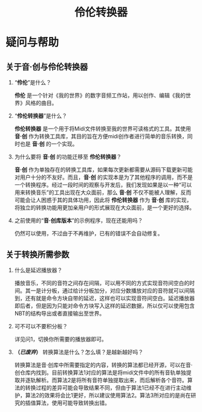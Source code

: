 <h1 align="center">伶伦转换器</h1>

# 疑问与帮助

## 关于音·创与伶伦转换器

1.  “**伶伦**”是什么？

    **伶伦** 是一个针对《我的世界》的数字音频工作站，用以创作、编辑《我的世界》风格的曲目。

2.  “**伶伦转换器**”是什么？

    **伶伦转换器** 是一个用于将Midi文件转换至我的世界可读格式的工具。其使用 **音·创** 作为转换工具库，其目的旨在方便midi创作者进行简单的音乐转换，同时也是 **音·创** 的一个实现。

3.  为什么要将 **音·创** 的功能迁移至 **伶伦转换器**？

    **音·创** 作为单独存在的转换工具库，如果每次更新都需要从源码下载更新可能对用户十分的不友好。而且，**音·创** 的实现本是为了其他程序的调用，而不是一个转换程序。经过一段时间的观察与开发后，我们发现如果是以一种“可以用来转换音乐”的工具出现在大众面前，那么 **音·创** 不仅不能被人理解，反而可能会让人困惑于其的具体功用，因此将 **伶伦转换器** 作为 **音·创** 库的实现，将独立的转换功能用更加亲用户的形式展现在大众面前，是一个更好的选择。

4.  之前使用的“**音·创库版本**”的示例程序，现在还能用吗？

    仍然可以使用，不过由于不再维护，已有的错误不会自动修复。

## 关于转换所需参数

1.  什么是延迟播放器？

    播放音乐，不同的音符之间存在间隔，可以用不同的方式实现音符间空白的时间。其一是计分板，通过给计分板加分，对应分数播放对应的音符就可以间隔到，还有就是命令方块自带的延迟，这样也可以实现音符间空白。延迟播放器即后者，但是因为只能对命令方块写入这样的延迟数据，所以仅可以使用包含NBT的结构导出或者直接输出至世界。

2.  可不可以不要积分板？

    详见问1，切换你所需要的播放器即可。

4.  **（_已废弃_）** 转换算法是什么？怎么填？是越新越好吗？

    转换算法是音·创库中所需要指定的内容，转换的算法都已经开源，可以在音·创仓库内找到。目前转换算法1对应的算法是将midi文件中的所有音轨单独提取并逐轨解析。而算法2是将所有音符单独提取出来，而后解析各个音符。算法的转换过程的差异可能会导致结果不同，但由于算法1已经不在进行主动维护，算法2的效果将会比1更好，所以建议使用算法2。算法3所对应的是尚在研究的插值算法，使用可能导致转换出错。